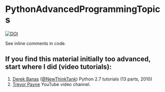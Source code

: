 PythonAdvancedProgrammingTopics
===============================
[![DOI](https://zenodo.org/badge/18810/InonS/PythonAdvancedProgrammingTopics.svg)](https://zenodo.org/badge/latestdoi/18810/InonS/PythonAdvancedProgrammingTopics)

See inline comments in code.

## If you find this material initially too advanced, start where I did (video tutorials):
1. [Derek Banas](http://www.newthinktank.com/2010/11/python-2-7-tutorial-pt-13-website-scraping/#comment-22377) ([@NewThinkTank](https://twitter.com/NewThinkTank)) Python 2.7 tutorials (13 parts, 2010)
2. [Trevor Payne](https://www.youtube.com/playlist?list=PL82YdDfxhWsDJTq5f0Ae7M7yGcA26wevJ]) YouTube video channel.
